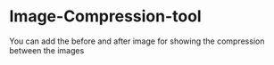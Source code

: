 # Image-Compression-tool
You can add the before and after image for showing the compression between the images 
